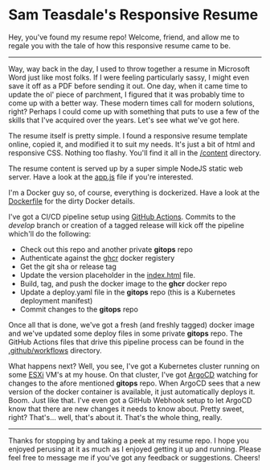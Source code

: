 # Sam Teasdale's Responsive Resume
Hey, you've found my resume repo!  Welcome, friend, and allow me to regale you with the tale of how this responsive resume came to be.

-----

Way, way back in the day, I used to throw together a resume in Microsoft Word just like most folks.  If I were feeling particularly sassy, 
I might even save it off as a PDF before sending it out.  One day, when it came time to update the ol' piece of parchment, I figured that 
it was probably time to come up with a better way.  These modern times call for modern solutions, right?  Perhaps I could come up with 
something that puts to use a few of the skills that I've acquired over the years.  Let's see what we've got here.

The resume itself is pretty simple.  I found a responsive resume template online, copied it, and modified it to suit my needs.
It's just a bit of html and responsive CSS.  Nothing too flashy.  You'll find it all in the 
[/content](https://github.com/steasdal/resume-responsive/tree/master/content) directory.

The resume content is served up by a super simple NodeJS static web server.  Have a look at the
[app.js](https://github.com/steasdal/resume-responsive/blob/master/app.js) file if you're interested.

I'm a Docker guy so, of course, everything is dockerized.  Have a look at the
[Dockerfile](https://github.com/steasdal/resume-responsive/blob/master/Dockerfile) for the dirty Docker details.

I've got a CI/CD pipeline setup using [GitHub Actions](https://github.com/features/actions).  Commits to the _develop_
branch or creation of a tagged release will kick off the pipeline which'll do the following:

   * Check out this repo and another private **gitops** repo
   * Authenticate against the [ghcr](https://docs.github.com/en/packages/working-with-a-github-packages-registry/working-with-the-container-registry) docker registery
   * Get the git sha or release tag
   * Update the version placeholder in the [index.html](./content/index.html) file.
   * Build, tag, and push the docker image to the **ghcr** docker repo
   * Update a deploy.yaml file in the **gitops** repo (this is a Kubernetes deployment manifest)
   * Commit changes to the **gitops** repo

Once all that is done, we've got a fresh (and freshly tagged) docker image and we've updated some deploy
files in some private **gitops** repo.  The GitHub Actions files that drive this pipeline process can be found in the 
[.github/workflows](https://github.com/steasdal/resume-responsive/tree/develop/.github/workflows) directory.

What happens next?  Well, you see, I've got a Kubernetes cluster running on some [ESXi](https://www.vmware.com/products/esxi-and-esx.html) 
VM's at my house.  On that cluster, I've got [ArgoCD](https://argoproj.github.io/argo-cd/) watching for changes
to the afore mentioned **gitops** repo.  When ArgoCD sees that a new version of the docker container is available,
it just automatically deploys it.  Boom.  Just like that.  I've even got a GitHub Webhook setup to let ArgoCD know
that there are new changes it needs to know about.  Pretty sweet, right?  That's... well, that's about it.  That's 
the whole thing, really.

-----

Thanks for stopping by and taking a peek at my resume repo.  I hope you enjoyed perusing at it as much as I enjoyed getting it
up and running.  Please feel free to message me if you've got any feedback or suggestions.  Cheers!
